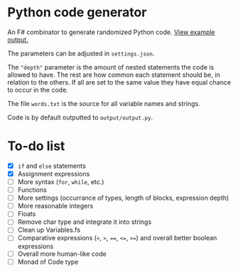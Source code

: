 # Python code generator

An F# combinator to generate randomized Python code. [View example output.](output/example.py)

The parameters can be adjusted in `settings.json`. 

The `"depth"` parameter is the amount of nested statements the code is allowed to have.
The rest are how common each statement should be, in relation to the others. 
If all are set to the same value they have equal chance to occur in the code.

The file `words.txt` is the source for all variable names and strings.

Code is by default outputted to `output/output.py`.

# To-do list
- [x] `if` and `else` statements
- [x] Assignment expressions
- [ ] More syntax (`for`, `while`, etc.)
- [ ] Functions
- [ ] More settings (occurrance of types, length of blocks, expression depth)
- [ ] More reasonable integers
- [ ] Floats
- [ ] Remove char type and integrate it into strings
- [ ] Clean up Variables.fs
- [ ] Comparative expressions (`<`, `>`, `==`, `<=`, `>=`) and overall better boolean expressions
- [ ] Overall more human-like code
- [ ] Monad of Code type
